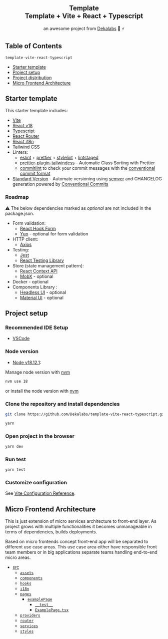 <div align="center">
  <h2>Template <br/> Template + Vite + React + Typescript</h2>
  <p>an awesome project from <a href="https://dekalabs.com">Dekalabs</a> 🚀 ⚡️</p>
</div>

## Table of Contents

`template-vite-react-typescript`

- [Starter template](#starter-template)
- [Project setup](#project-setup)
- [Project distribution](#project-distribution)
- [Micro Frontend Architecture](#micro-frontend-architecture)

## Starter template

This starter template includes:

- [Vite](https://vitejs.dev/guide/)
- [React v18](https://beta.reactjs.org/)
- [Typescript](https://www.typescriptlang.org/docs/handbook/react.html)
- [React Router](https://reactrouter.com/en/main)
- [React i18n](https://react.i18next.com/latest/using-with-hooks)
- [Tailwind CSS](https://tailwindcss.com/docs/configuration)
- Linters:
  - [eslint](https://eslint.org/) + [prettier](https://prettier.io/) + [stylelint](https://stylelint.io/) + [lintstaged](https://github.com/okonet/lint-staged)
  - [prettier-plugin-tailwindcss](https://tailwindcss.com/blog/automatic-class-sorting-with-prettier) - Automatic Class Sorting with Prettier
  - [commitlint](https://commitlint.js.org/) to check your commit messages with the [conventional commit format](https://conventionalcommits.org/)
- [Standard Version](https://github.com/conventional-changelog/standard-version) - Automate versioning using [semver](https://semver.org/) and CHANGELOG generation powered by [Conventional Commits](https://conventionalcommits.org/)

### Roadmap

:warning: The below dependencies marked as _optional_ are not included in the package.json.

- Form validation:
  - [React Hook Form](https://react-hook-form.com/)
  - [Yup](https://www.npmjs.com/package/yup) - optional for form validation
- HTTP client:
  - [Axios](https://axios-http.com/)
- Testing:
  - [Jest](https://jestjs.io/)
  - [React Testing Library](https://testing-library.com/docs/react-testing-library/intro/)
- Store (state management pattern):
  - [React Context API](https://beta.reactjs.org/reference/react#context-hooks)
  - [MobX](https://mobx.js.org/react-integration.html) - optional
- Docker - optional
- Components Library :
  - [Headless UI](https://headlessui.com/) - optional
  - [Material UI](https://mui.com/material-ui/getting-started/overview/) - optional

## Project setup

### Recommended IDE Setup

- [VSCode](https://code.visualstudio.com/)

### Node version

- [Node v18.12.1](https://nodejs.org/en/blog/release/v18.12.1/):

Manage node version with [nvm](https://github.com/nvm-sh/nvm)

```sh
nvm use 18
```

or install the node version with [nvm](https://gist.github.com/d2s/372b5943bce17b964a79)

### Clone the repository and install dependencies

```sh
git clone https://github.com/Dekalabs/template-vite-react-typescript.git
```

```sh
yarn
```

### Open project in the browser

```sh
yarn dev
```

### Run test

```sh
yarn test
```

### Customize configuration

See [Vite Configuration Reference](https://vitejs.dev/config/).

## Micro Frontend Architecture

This is just extension of micro services architecture to front-end layer. As project grows with multiple functionalities it becomes unmanageable in terms of dependencies, builds deployments.

Based on micro frontends concept front-end app will be separated to different use case areas. This use case area either have responsible front team members or in big applications separate teams handling end-to-end micro areas.

- [src](src/README.md)
  - [`assets`](src/assets/README.md)
  - [`components`](src/components/README.md)
  - [`hooks`](src/hooks/README.md)
  - [`i18n`](src/i18n/README.md)
  - [`pages`](src/pages/README.md)
    - [`examplePage`](src/pages/examplePage/README.md)
      - [`__test__`](src/pages/examplePage/__test__/README.md)
      - [`ExamplePage.tsx`](src/pages/examplePage/ExamplePage.tsx/README.md)
  - [`providers`](src/providers/README.md)
  - [`router`](src/router/README.md)
  - [`services`](services/README.md)
  - [`styles`](src/styles/README.md)
